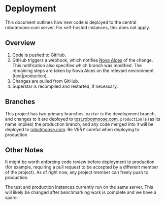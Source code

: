 # Deployment
This document outlines how new code is deployed to the central robotmoose.com server. For self-hosted instances, this does not apply.

## Overview
1. Code is pushed to GitHub.
2. GitHub triggers a webhook, which notifies [Nova Alces](https://github.com/finetralfazz/nova_alces) of the change. This notification also specifies which branch was modified. The remaining steps are taken by Nova Alces on the relevant environment (test|production).
3. Changes are pulled from GitHub.
4. Superstar is recompiled and restarted, if necessary.

## Branches
This project has two primary branches. `master` is the development branch, and changes to it are deployed to [test.robotmoose.com](https://test.robotmoose.com). `production` is (as its name implies) the production branch, and any code merged into it will be deployed to [robotmoose.com](https://robotmoose.com). Be _VERY_ careful when deploying to production. 

## Other Notes
It might be worth enforcing code review before deployment to production (for example, requiring a pull request to be accepted by a different member of the project). As of right now, any project member can freely push to production.

The test and production instances currently run on the same server. This will likely be changed after benchmarking work is complete and we have a spare.
